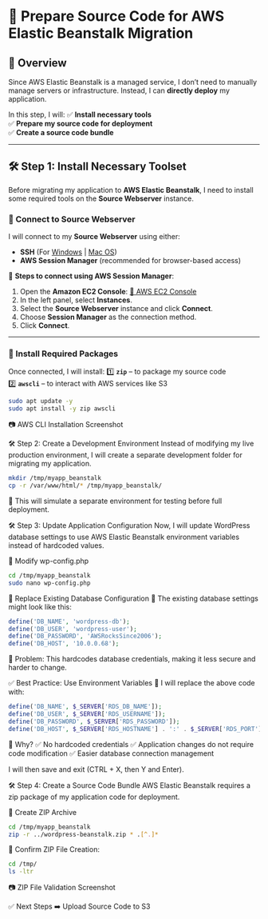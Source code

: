 # **🚀 Prepare Source Code for AWS Elastic Beanstalk Migration**

## **📌 Overview**
Since AWS Elastic Beanstalk is a managed service, I don’t need to manually manage servers or infrastructure. Instead, I can **directly deploy** my application.  

In this step, I will:
✅ **Install necessary tools**  
✅ **Prepare my source code for deployment**  
✅ **Create a source code bundle**  

---

## **🛠️ Step 1: Install Necessary Toolset**
Before migrating my application to **AWS Elastic Beanstalk**, I need to install some required tools on the **Source Webserver** instance.

### **🔹 Connect to Source Webserver**
I will connect to my **Source Webserver** using either:
- **SSH** (For [Windows](https://docs.aws.amazon.com/AWSEC2/latest/UserGuide/AccessingInstancesWindows.html) | [Mac OS](https://docs.aws.amazon.com/AWSEC2/latest/UserGuide/AccessingInstancesLinux.html))  
- **AWS Session Manager** (recommended for browser-based access)
  
📌 **Steps to connect using AWS Session Manager**:
1. Open the **Amazon EC2 Console**: [🔗 AWS EC2 Console](https://console.aws.amazon.com/ec2/)
2. In the left panel, select **Instances**.
3. Select the **Source Webserver** instance and click **Connect**.
4. Choose **Session Manager** as the connection method.
5. Click **Connect**.

---

### **🔹 Install Required Packages**
Once connected, I will install:
1️⃣ **`zip`** – to package my source code  
2️⃣ **`awscli`** – to interact with AWS services like S3  

```bash
sudo apt update -y
sudo apt install -y zip awscli
```
📷 AWS CLI Installation Screenshot

🛠️ Step 2: Create a Development Environment
Instead of modifying my live production environment, I will create a separate development folder for migrating my application.
```bash
mkdir /tmp/myapp_beanstalk
cp -r /var/www/html/* /tmp/myapp_beanstalk/
```
📌 This will simulate a separate environment for testing before full deployment.

🛠️ Step 3: Update Application Configuration
Now, I will update WordPress database settings to use AWS Elastic Beanstalk environment variables instead of hardcoded values.

🔹 Modify wp-config.php
```bash
cd /tmp/myapp_beanstalk
sudo nano wp-config.php
```
🔹 Replace Existing Database Configuration
📌 The existing database settings might look like this:
```php
define('DB_NAME', 'wordpress-db');
define('DB_USER', 'wordpress-user');
define('DB_PASSWORD', 'AWSRocksSince2006');
define('DB_HOST', '10.0.0.68');
```
🚨 Problem:
This hardcodes database credentials, making it less secure and harder to change.

✅ Best Practice: Use Environment Variables
📌 I will replace the above code with:
```php
define('DB_NAME', $_SERVER['RDS_DB_NAME']);
define('DB_USER', $_SERVER['RDS_USERNAME']);
define('DB_PASSWORD', $_SERVER['RDS_PASSWORD']);
define('DB_HOST', $_SERVER['RDS_HOSTNAME'] . ':' . $_SERVER['RDS_PORT']);
```
📌 Why?
✅ No hardcoded credentials
✅ Application changes do not require code modification
✅ Easier database connection management

I will then save and exit (CTRL + X, then Y and Enter).

🛠️ Step 4: Create a Source Code Bundle
AWS Elastic Beanstalk requires a zip package of my application code for deployment.

🔹 Create ZIP Archive
```bash
cd /tmp/myapp_beanstalk
zip -r ../wordpress-beanstalk.zip * .[^.]*
```
📌 Confirm ZIP File Creation:
```bash
cd /tmp/
ls -ltr
```
📷 ZIP File Validation Screenshot

✅ Next Steps
➡️ Upload Source Code to S3





